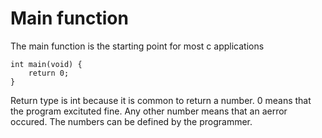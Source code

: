 # Main function

The main function is the starting point for most c applications

```
int main(void) {
    return 0;
}
```

Return type is int because it is common to return a number. 
0 means that the program excituted fine.  Any other number means that an aerror occured.  The numbers can be defined by the programmer.


